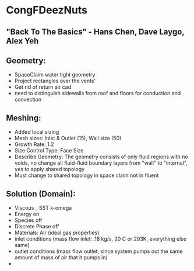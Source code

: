 # CongFDeezNuts

## "Back To The Basics" - Hans Chen, Dave Laygo, Alex Yeh

## Geometry:

- SpaceClaim water tight geometry
- Project rectangles over the vents’
- Get rid of return air cad
- need to distinguish sidewalls from roof and floors for conduction and convection


## Meshing:
- Added local sizing
- Mesh sizes: Inlet & Outlet (15), Wall size (50)
- Growth Rate: 1.2
- Size Control Type: Face Size
- Describe Geometry: The geometry consists of only fluid regions with no voids, no change all fluid-fluid boundary layers from "wall" to "internal", yes to apply shared topology
- Must change to shared topology in space claim not in fluent

## Solution (Domain):
- Viscous _ SST k-omega
- Energy on
- Species off
- Discrete Phase off
- Materials: Air (ideal gas properties)
- inlet conditions (mass flow inlet: .18 kg/s, 20 C or 293K, everything else same)
- outlet conditions (mass flow outlet, since system pumps out the same amount of mass of air that it pumps in)
- 

